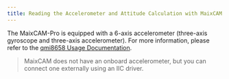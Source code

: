 ```yaml
---
title: Reading the Accelerometer and Attitude Calculation with MaixCAM MaixPy
---
```


The MaixCAM-Pro is equipped with a 6-axis accelerometer (three-axis gyroscope and three-axis accelerometer). For more information, please refer to the [qmi8658 Usage Documentation](./qmi8658.md).

> MaixCAM does not have an onboard accelerometer, but you can connect one externally using an IIC driver.

